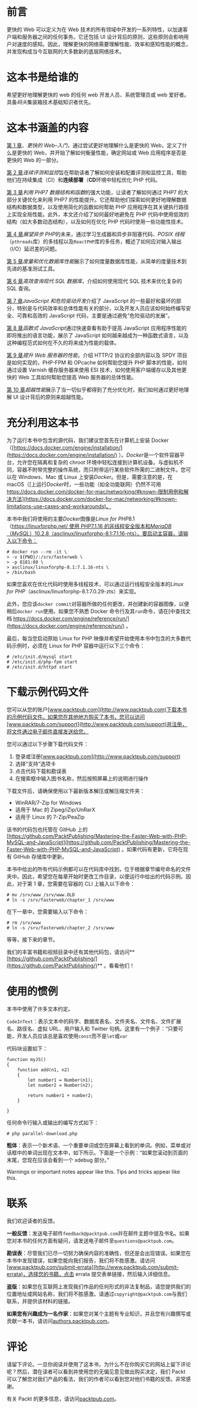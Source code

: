 # 前言

更快的 Web 可以定义为在 Web 技术的所有领域中开发的一系列特性，以加速客户端和服务器之间的任何事务。它还包括 UI 设计背后的原则，这些原则会影响用户对速度的感知。因此，理解更快的网络需要理解性能、效率和感知性能的概念，并发现构成当今互联网的大多数新的底层网络技术。

# 这本书是给谁的

希望更好地理解更快的 web 的任何 web 开发人员、系统管理员或 web 爱好者。具备*码头*集装箱技术基础知识者优先。

# 这本书涵盖的内容

[第 1 章](01.html#K0RQ0-f23473f4602d4f9ab8631600e1d888e7)、*更快的 Web–入门*，通过尝试更好地理解什么是更快的 Web，定义了什么是更快的 Web，并开始了解如何衡量性能，确定网站或 Web 应用程序是否是更快的 Web 的一部分。

[第 2 章](02.html#12AK80-f23473f4602d4f9ab8631600e1d888e7)*连续评测和监控*旨在帮助读者了解如何安装和配置评测和监控工具，帮助他们在持续集成（CI）和**连续部署**（**CD**环境中轻松优化 PHP 代码。

[第 3 章](03.html#19UOO0-f23473f4602d4f9ab8631600e1d888e7)*利用 PHP7 数据结构和函数*的强大功能，让读者了解如何通过 PHP7 的大部分关键优化来利用 PHP7 的性能提升。它还帮助他们探索如何更好地理解数据结构和数据类型，以及使用简化的函数如何帮助 PHP 应用程序在其关键执行路径上实现全局性能。此外，本文还介绍了如何最好地避免在 PHP 代码中使用低效的结构（如大多数动态结构），以及如何在优化 PHP 代码时使用一些功能性技术。

[第 4 章](04.html#1KEEU0-f23473f4602d4f9ab8631600e1d888e7)*展望异步 PHP*的未来，通过学习生成器和异步非阻塞代码、*POSIX 线程*（`pthreads`库）的多线程以及`ReactPHP`库的多任务，概述了如何应对输入输出（I/O）延迟差的问题。

[第 5 章](05.html#1P71O0-f23473f4602d4f9ab8631600e1d888e7)*度量和优化数据库性能*展示了如何度量数据库性能，从简单的度量技术到先进的基准测试工具。

[第 6 章](06.html#22O7C0-f23473f4602d4f9ab8631600e1d888e7)*高效查询现代 SQL 数据库*，介绍如何使用现代 SQL 技术来优化复杂的 SQL 查询。

[第 7 章](https://cdp.packtpub.com/mastering_the_faster_web_with_php__mysql__javascript/wp-admin/post.php?post=379&action=edit#post_292)*JavaScript 和危险驱动开发*介绍了 JavaScript 的一些最好和最坏的部分，特别是与代码效率和总体性能有关的部分，以及开发人员应该如何始终编写安全、可靠和高效的 JavaScript 代码，主要是通过避免“危险驱动的发展”。

[第 8 章](07.html#2E6E40-f23473f4602d4f9ab8631600e1d888e7)*函数式 JavaScript*通过快速查看有助于提高 JavaScript 应用程序性能的即将推出的语言功能，展示了 JavaScript 如何越来越成为一种函数式语言，以及这种编程范式如何在不久的将来成为性能的载体。

[第 9 章](09.html#3P3NE0-f23473f4602d4f9ab8631600e1d888e7)*提升 Web 服务器的性能*，介绍 HTTP/2 协议的全部内容以及 SPDY 项目是如何实现的，PHP-FPM 和 OPcache 如何帮助您提升 PHP 脚本的性能，如何通过设置 Varnish 缓存服务器来使用 ESI 技术，如何使用客户端缓存以及其他更快的 Web 工具如何帮助您提高 Web 服务器的总体性能。

[第 10 章](10.html#4A91I0-f23473f4602d4f9ab8631600e1d888e7)*超越性能*展示了当一切似乎都得到了充分优化时，我们如何通过更好地理解 UI 设计背后的原则来超越性能。

# 充分利用这本书

为了运行本书中包含的源代码，我们建议您首先在计算机上安装 Docker（[https://docs.docker.com/engine/installation/](https://docs.docker.com/engine/installation/) ）。*Docker*是一个软件容器平台，允许您在隔离和复杂的 chroot 环境中轻松连接到计算机设备。与虚拟机不同，容器不附带完整的操作系统，而只附带运行某些软件所需的二进制文件。您可以在 Windows、Mac 或 Linux 上安装*Docker*。但是，需要注意的是，在 macOS（[上运行*Docker*时，一些功能（如全功能联网）仍然不可用 https://docs.docker.com/docker-for-mac/networking/#known-限制用例和解决方法](https://docs.docker.com/docker-for-mac/networking/#known-limitations-use-cases-and-workarounds)。

本书中我们将使用的主要*Docker*图像是*Linux for PHP*8.1（[https://linuxforphp.net/ 使用 PHP7.1.16 的非线程安全版本和*MariaDB*（*MySQL*）10.2.8（asclinux/linuxforphp-8.1:7.1.16-nts）。要启动主容器，请输入以下命令：](https://linuxforphp.net/)

```
# docker run --rm -it \
> -v ${PWD}/:/srv/fasterweb \
> -p 8181:80 \
> asclinux/linuxforphp-8.1:7.1.16-nts \
> /bin/bash
```

如果您喜欢在优化代码时使用多线程技术，可以通过运行线程安全版本的*Linux for PHP*（asclinux/linuxforphp-8.1:7.0.29-zts）来实现。

此外，您应该`docker commit`对容器所做的任何更改，并创建新的容器图像，以便稍后`docker run`使用。如果您不熟悉 Docker 命令行及其`run`命令，请在[中查找文档 https://docs.docker.com/engine/reference/run/](https://docs.docker.com/engine/reference/run/) 。

最后，每当您启动原始 Linux for PHP 映像并希望开始使用本书中包含的大多数代码示例时，必须在 Linux for PHP 容器中运行以下三个命令：

```
# /etc/init.d/mysql start
# /etc/init.d/php-fpm start
# /etc/init.d/httpd start
```

# 下载示例代码文件

您可以从您的账户[www.packtpub.com](http://www.packtpub.com)下载本书的示例代码文件。如果您在其他地方购买了本书，您可以访问[www.packtpub.com/support](http://www.packtpub.com/support)并注册，将文件通过电子邮件直接发送给您。

您可以通过以下步骤下载代码文件：

1.  登录或注册[www.packtpub.com](http://www.packtpub.com/support)
2.  选择“支持”选项卡
3.  点击代码下载和勘误表
4.  在搜索框中输入图书名称，然后按照屏幕上的说明进行操作

下载文件后，请确保使用以下最新版本解压或解压缩文件夹：

*   WinRAR/7-Zip for Windows
*   适用于 Mac 的 Zipeg/iZip/UnRarX
*   适用于 Linux 的 7-Zip/PeaZip

该书的代码包也托管在 GitHub 上的[https://github.com/PacktPublishing/Mastering-the-Faster-Web-with-PHP-MySQL-and-JavaScript](https://github.com/PacktPublishing/Mastering-the-Faster-Web-with-PHP-MySQL-and-JavaScript) 。如果代码有更新，它将在现有 GitHub 存储库中更新。

本书中给出的所有代码示例都可以在代码库中找到，位于根据章节编号命名的文件夹中。因此，希望您在每章开始时更改工作目录，以便运行中给出的代码示例。因此，对于第 1 章，您需要在容器的 CLI 上输入以下命令：

```
# mv /srv/www /srv/www.OLD
# ln -s /srv/fasterweb/chapter_1 /srv/www
```

在下一章中，您需要输入以下命令：

```
# rm /srv/www
# ln -s /srv/fasterweb/chapter_2 /srv/www
```

等等，接下来的章节。

我们的丰富书籍和视频目录中还有其他代码包，请访问**[https://github.com/PacktPublishing/](https://github.com/PacktPublishing/)** 。看看他们！

# 使用的惯例

本书中使用了许多文本约定。

`CodeInText`：表示文本中的码字、数据库表名、文件夹名、文件名、文件扩展名、路径名、虚拟 URL、用户输入和 Twitter 句柄。这里有一个例子：“只要可能，开发人员应该总是喜欢使用`const`而不是`let`或`var`

代码块设置如下：

```
function myJS()
{
    function add(n1, n2)
    {
        let number1 = Number(n1);
        let number2 = Number(n2);

        return number1 + number2;
    }

}
```

任何命令行输入或输出的编写方式如下：

```
# php parallel-download.php 
```

**粗体**：表示一个新术语、一个重要单词或您在屏幕上看到的单词。例如，菜单或对话框中的单词出现在文本中，如下所示。下面是一个示例：“如果您滚动到页面的末尾，您现在应该会看到一个 xdebug 部分。”

Warnings or important notes appear like this. Tips and tricks appear like this.

# 联系

我们欢迎读者的反馈。

**一般反馈**：发送电子邮件`feedback@packtpub.com`并在邮件主题中提及书名。如果您对本书的任何方面有疑问，请发送电子邮件至`questions@packtpub.com`。

**勘误表**：尽管我们已尽一切努力确保内容的准确性，但还是会出现错误。如果您在本书中发现错误，如果您能向我们报告，我们将不胜感激。请访问[www.packtpub.com/submit-errata](http://www.packtpub.com/submit-errata)，选择您的书籍，点击 errata 提交表单链接，然后输入详细信息。

**盗版**：如果您在互联网上发现我们作品的任何形式的非法复制品，请您提供我们的位置地址或网站名称，我们将不胜感激。请通过`copyright@packtpub.com`与我们联系，并提供该材料的链接。

**如果您有兴趣成为一名作家**：如果您对某个主题有专业知识，并且您有兴趣撰写或贡献一本书，请访问[authors.packtpub.com](http://authors.packtpub.com/)。

# 评论

请留下评论。一旦你阅读并使用了这本书，为什么不在你购买它的网站上留下评论呢？然后，潜在读者可以看到并使用您的无偏见意见做出购买决定，我们 Packt 可以了解您对我们产品的看法，我们的作者可以看到您对他们书籍的反馈。非常感谢。

有关 Packt 的更多信息，请访问[packtpub.com](https://www.packtpub.com/)。